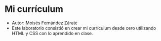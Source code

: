 # Mi currículum
* Autor: Moisés Fernández Zárate
* Este laboratorio consistió en crear mi currículum desde cero utilizando HTML y CSS con lo aprendido en clase.